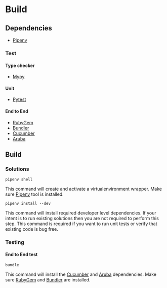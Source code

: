 # Build

## Dependencies

* [Pipenv][pipenv]

### Test

#### Type checker

* [Mypy][mypy]

#### Unit

* [Pytest][pytest]

#### End to End

* [RubyGem][rubygem]
* [Bundler][bundler]
* [Cucumber][cucumber]
* [Aruba][aruba]


## Build

### Solutions

```pipenv shell```

This command will create and activate a virtualenvironment wrapper. Make sure
[Pipenv][pipenv] tool is installed.


``` pipenv install --dev ```

This command will install required developer level dependencies. If your intent
is to run existing solutions then you are not required to perform this step.
This command is required if you want to run unit tests or verify that existing
code is bug free.


### Testing

#### End to End test

``` bundle ```

This command will install the [Cucumber][cucumber] and [Aruba][aruba]
dependencies. Make sure [RubyGem][rubygem] and [Bundler][bundler] are installed.


[cucumber]: https://cucumber.io
[aruba]: https://app.cucumber.pro/projects/aruba
[rubygem]: https://rubygems.org/
[pipenv]: https://pipenv.readthedocs.io/en/latest/
[bundler]: https://bundler.io/
[mypy]: http://mypy-lang.org/
[pytest]: pytest.org

